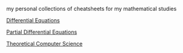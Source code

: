 my personal collections of cheatsheets for my mathematical studies


[Differential Equations](https://furius.ca/cqfpub/doc/diffequs/diffequs.pdf)

[Partial Differential Equations](https://personal.math.ubc.ca/~sjer/math257/fs-final.pdf)

[Theoretical Computer Science](https://www.tug.org/texshowcase/cheat.pdf)
